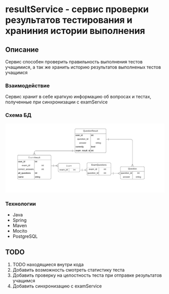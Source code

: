 # resultService - сервис проверки результатов тестирования и храниния истории выполнения

## Описание
 Сервис способен проверить правильность выполнения тестов учащимися, а так же хранить историю результатов выполненых тестов учащимся

### Взаимодействие
  Сервис хранит в себе краткую информацию об вопросах и тестах, полученные при синхронизации с examService

### Схема БД

![db_resultService](https://github.com/TurkinDV/ege-skill/blob/8c19b5b414056e0ea37b58bc6f55b60407879736/docs/pic/Database%20ER%20diagram%20resultService.png)

### Технологии
- Java
- Spring
- Maven
- Mocito
- PostgreSQL

## TODO
1. TODO находящиеся внутри кода
2. Добавить возможность смотреть статистику теста
3. Добавить проверку на целостность теста при отправке результатов учащимся
4. Добавить синхронизацию с examService
